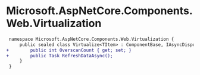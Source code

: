 # Microsoft.AspNetCore.Components.Web.Virtualization

``` diff
 namespace Microsoft.AspNetCore.Components.Web.Virtualization {
     public sealed class Virtualize<TItem> : ComponentBase, IAsyncDisposable, IVirtualizeJsCallbacks {
+        public int OverscanCount { get; set; }
+        public Task RefreshDataAsync();
     }
 }
```
